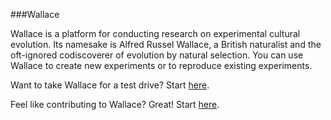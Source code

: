 ###Wallace

Wallace is a platform for conducting research on experimental cultural evolution. Its namesake is Alfred Russel Wallace, a British naturalist and the oft-ignored codiscoverer of evolution by natural selection. You can use Wallace to create new experiments or to reproduce existing experiments.

Want to take Wallace for a test drive? Start [here](Installing-Wallace-(for-users).md).

Feel like contributing to Wallace? Great! Start [here](Developing-Wallace-(setup-guide).md).
